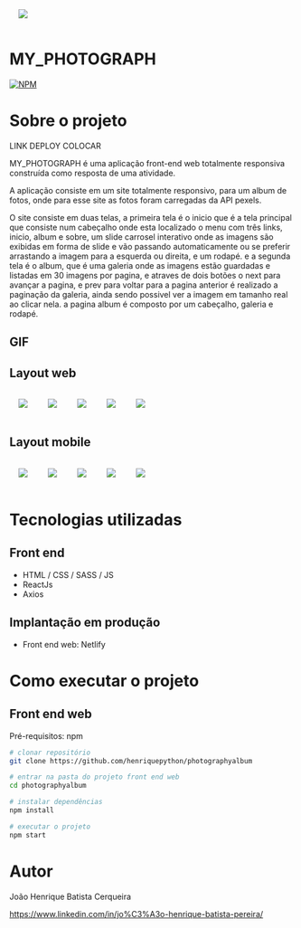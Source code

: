 <img style="margin:1rem;" src="./src/assets/logo1.png"/>

# MY_PHOTOGRAPH
[![NPM](https://img.shields.io/npm/l/react)](https://github.com/henriquepython/photographyalbum/blob/main/LICENSE) 

# Sobre o projeto

LINK DEPLOY COLOCAR

MY_PHOTOGRAPH é uma aplicação front-end web totalmente responsiva construída como resposta de uma atividade.

A aplicação consiste em um site totalmente responsivo, para um album de fotos, onde para esse site as fotos foram carregadas da API pexels.

O site consiste em duas telas, a primeira tela é o inicio que é a tela principal que consiste num cabeçalho onde esta localizado o menu com três links, inicio, album e sobre, um slide carrosel interativo onde as imagens são exibidas em forma de slide e vão passando automaticamente ou se preferir arrastando a imagem para a esquerda ou direita, e um rodapé. e a segunda tela é o album, que é uma galeria onde as imagens estão guardadas e listadas em 30 imagens por pagina, e atraves de dois botões o next para avançar a pagina, e prev para voltar para a pagina anterior é realizado a paginação da galeria, ainda sendo possivel ver a imagem em tamanho real ao clicar nela. a pagina album é composto por um cabeçalho, galeria e rodapé.

## GIF

## Layout web
<img style="margin:1rem;" src="./src/assets/web1.png"/>
<img style="margin:1rem;" src="./src/assets/web2.png"/>
<img style="margin:1rem;" src="./src/assets/web3.png"/>
<img style="margin:1rem;" src="./src/assets/web4.png"/>
<img style="margin:1rem;" src="./src/assets/web5.png"/>

## Layout mobile
<img style="margin:1rem;" src="./src/assets/mobile1.png"/>
<img style="margin:1rem;" src="./src/assets/mobile5.png"/>
<img style="margin:1rem;" src="./src/assets/mobile2.png"/>
<img style="margin:1rem;" src="./src/assets/mobile3.png"/>
<img style="margin:1rem;" src="./src/assets/mobile4.png"/>

# Tecnologias utilizadas
## Front end
- HTML / CSS / SASS / JS 
- ReactJs
- Axios
## Implantação em produção
- Front end web: Netlify

# Como executar o projeto

## Front end web
Pré-requisitos: npm

```bash
# clonar repositório
git clone https://github.com/henriquepython/photographyalbum

# entrar na pasta do projeto front end web
cd photographyalbum

# instalar dependências
npm install

# executar o projeto
npm start
```

# Autor

João Henrique Batista Cerqueira

https://www.linkedin.com/in/jo%C3%A3o-henrique-batista-pereira/